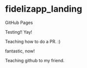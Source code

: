 # fidelizapp_landing
GitHub Pages

Testing!! Yay!

Teaching how to do a PR. :)

fantastic, now!

Teaching github to my friend.
